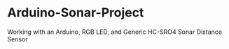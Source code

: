 # Arduino-Sonar-Project
Working with an Arduino, RGB LED, and Generic HC-SRO4 Sonar Distance Sensor

